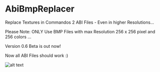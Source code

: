 # AbiBmpReplacer
Replace Textures in Commandos 2 ABI Files - Even in higher Resolutions...

Please Note: ONLY Use BMP Files with max Resolution 256 x 256 pixel and 256 colors ...


Version 0.6 Beta is out now!

Now all ABI Files should work :)


![alt text](https://burncycle.de/share/Replacer06.png)
